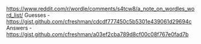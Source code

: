 https://www.reddit.com/r/wordle/comments/s4tcw8/a_note_on_wordles_word_list/
Guesses - https://gist.github.com/cfreshman/cdcdf777450c5b5301e439061d29694c
Answers - https://gist.github.com/cfreshman/a03ef2cba789d8cf00c08f767e0fad7b
